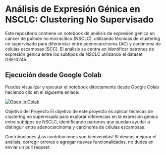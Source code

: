 # Análisis de Expresión Génica en NSCLC: Clustering No Supervisado
Este repositorio contiene un notebook de análisis de expresión génica en cáncer de pulmón no microcítico (NSCLC), utilizando técnicas de clustering no supervisado para diferenciar entre adenocarcinoma (AC) y carcinoma de células escamosas (SCC). El análisis se centra en identificar patrones de expresión génica entre los subtipos de NSCLC utilizando el dataset GSE10245.

## Ejecución desde Google Colab

Puedes visualizar y ejecutar el notebook directamente desde Google Colab haciendo clic en el siguiente enlace:

[![Open In Colab](https://colab.research.google.com/assets/colab-badge.svg)](https://colab.research.google.com/github/mauriciocruzriveros/PCA-y-Clustering-DEMO/blob/main/pca_clustering_analysis.ipynb)





Objetivo del Proyecto
El objetivo de este proyecto es aplicar técnicas de clustering no supervisado para explorar diferencias en la expresión génica entre subtipos de NSCLC, identificando patrones que puedan ayudar a distinguir entre adenocarcinoma y carcinoma de células escamosas.


Contribuciones
¡Las contribuciones son bienvenidas! Si deseas mejorar el análisis, corregir errores o agregar nuevas funcionalidades, no dudes en enviar un pull request.

